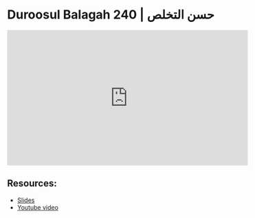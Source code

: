 # Duroosul Balagah 240 | حسن التخلص
                
<iframe width="560" height="315" src="https://www.youtube-nocookie.com/embed/Yjd0uvhtY-o?start=0" frameborder="0" allow="accelerometer; autoplay; encrypted-media; gyroscope; picture-in-picture" allowfullscreen="allowfullscreen">
</iframe><BR>

## Resources:
- [Slides](https://github.com/arshare/resources_balagha_pdfs)
- [Youtube video](https://www.youtube.com/watch?v=Yjd0uvhtY-o&list=PLzn0qdi6JpdvvXVuJ7kIusNquSxeyKJvc)

